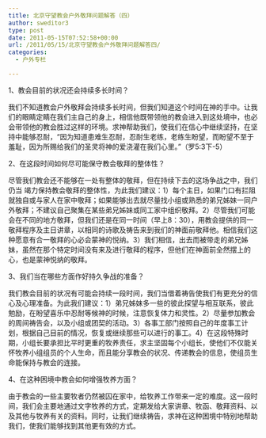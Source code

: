 ```yaml
---
title: 北京守望教会户外敬拜问题解答（四）
author: sweditor3
type: post
date: 2011-05-15T07:52:58+00:00
url: /2011/05/15/北京守望教会户外敬拜问题解答四/
categories:
  - 户外专栏

---
```

1、教会目前的状况还会持续多长时间？
  
我们不知道教会户外敬拜会持续多长时间，但我们知道这个时间在神的手中。让我们的眼睛定睛在我们主自己的身上，相信他既带领他的教会进入到这处境中，也必会带领他的教会胜过这样的环境。求神帮助我们，使我们在信心中继续坚持，在坚持中能够忍耐，“因为知道患难生忍耐，忍耐生老练，老练生盼望，而盼望不至于羞耻，因为所赐给我们的圣灵将神的爱浇灌在我们心里。”（罗5:3下-5）

2、在这段时间如何尽可能保守教会敬拜的整体性？
  
尽管我们教会还不能够在一处有整体的敬拜，但在持续下去的这场争战之中，我们仍当 竭力保持教会敬拜的整体性，为此我们建议：1）每个主日，如果门口有拦阻就独自或与家人在家中敬拜；如果能够出去就尽量找小组或熟悉的弟兄姊妹一同户外敬拜；不建议自己聚集在某些弟兄姊妹或同工家中组织敬拜。2）尽管我们可能会在不同的地方敬拜，但我们还是在同一时间（早上8：30），用教会提供的同一敬拜程序及主日讲章，以相同的诗歌及祷告来到我们的神面前敬拜他。相信我们这种愿意有合一敬拜的心必会蒙神的悦纳。3）我们相信，出去而被带走的弟兄姊妹，虽然在那个特定时间没有来及进行敬拜的程序，但他们在神面前全然摆上的心，也是蒙神悦纳的敬拜。

3、我们当在哪些方面作好持久争战的准备？
  
我们教会目前的状况有可能会持续一段时间，我们当借着祷告使我们有更充分的信心及心理准备。为此我们建议：1）弟兄姊妹多一些的彼此探望与相互联系，彼此勉励，在盼望喜乐中忍耐等候神的时候，注意恢复体力和灵性。2）尽量参加教会的周间祷告会，以及小组或团契的活动。3）各事工部门按照自己的年度事工计划，根据自己目前的情况，恢复或继续那些可以进行的事工。4）在这段特殊时期，小组长要承担比平时更重的牧养责任，求主坚固每个小组长，使他们不仅能关怀牧养小组组员的个人生命，而且能分享教会的状况、传递教会的信息，使组员生命能保持与教会的连接。

4、在这种困境中教会如何增强牧养方面？
  
由于教会的一些主要牧者仍然被囚在家中，给牧养工作带来一定的难度。这一段时间，我们会主要地通过文字牧养的方式，定期发给大家讲章、牧函、敬拜资料、以及其他与牧养有关的资料。同时，让我们继续祷告，求神在这种困境中特别地帮助我们，使我们能够找到其他更有效的方式。